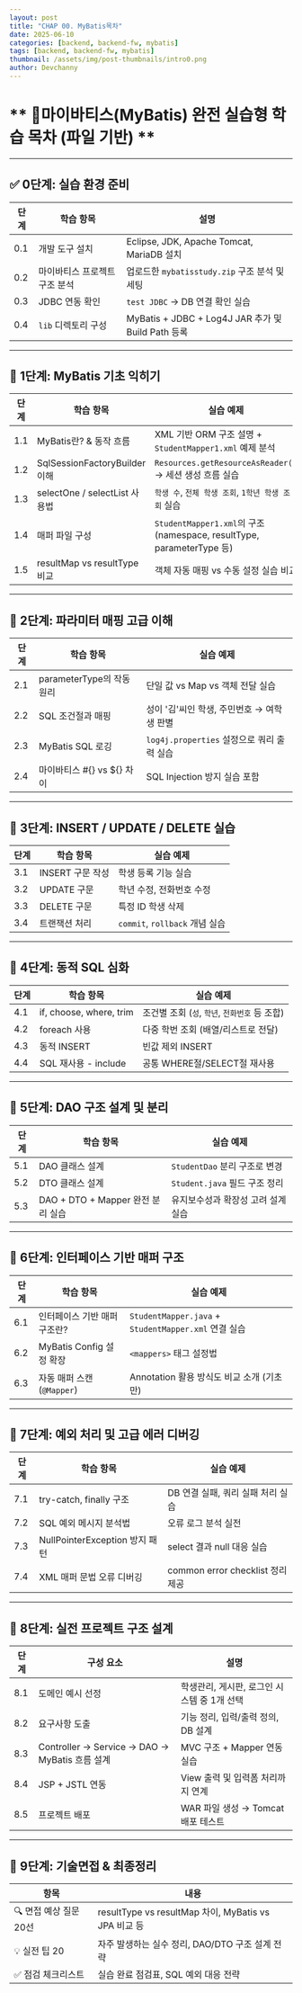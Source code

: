 ```yaml
---
layout: post
title: "CHAP 00. MyBatis목차"
date: 2025-06-10
categories: [backend, backend-fw, mybatis]
tags: [backend, backend-fw, mybatis]
thumbnail: /assets/img/post-thumbnails/intro0.png
author: Devchanny
---
```



# ** 📌마이바티스(MyBatis) 완전 실습형 학습 목차 (파일 기반) ** 

---

## ✅ 0단계: 실습 환경 준비

| 단계 | 학습 항목 | 설명 |
| --- | --- | --- |
| 0.1 | 개발 도구 설치 | Eclipse, JDK, Apache Tomcat, MariaDB 설치 |
| 0.2 | 마이바티스 프로젝트 구조 분석 | 업로드한 `mybatisstudy.zip` 구조 분석 및 세팅 |
| 0.3 | JDBC 연동 확인 | `test JDBC` → DB 연결 확인 실습 |
| 0.4 | `lib` 디렉토리 구성 | MyBatis + JDBC + Log4J JAR 추가 및 Build Path 등록 |

---

## 📗 1단계: MyBatis 기초 익히기

| 단계 | 학습 항목 | 실습 예제 |
| --- | --- | --- |
| 1.1 | MyBatis란? & 동작 흐름 | XML 기반 ORM 구조 설명 + `StudentMapper1.xml` 예제 분석 |
| 1.2 | SqlSessionFactoryBuilder 이해 | `Resources.getResourceAsReader()` → 세션 생성 흐름 실습 |
| 1.3 | selectOne / selectList 사용법 | `학생 수`, `전체 학생 조회`, `1학년 학생 조회` 실습 |
| 1.4 | 매퍼 파일 구성 | `StudentMapper1.xml`의 구조 (namespace, resultType, parameterType 등) |
| 1.5 | resultMap vs resultType 비교 | 객체 자동 매핑 vs 수동 설정 실습 비교 |

---

## 📘 2단계: 파라미터 매핑 고급 이해

| 단계 | 학습 항목 | 실습 예제 |
| --- | --- | --- |
| 2.1 | parameterType의 작동 원리 | 단일 값 vs Map vs 객체 전달 실습 |
| 2.2 | SQL 조건절과 매핑 | 성이 '김'씨인 학생, 주민번호 → 여학생 판별 |
| 2.3 | MyBatis SQL 로깅 | `log4j.properties` 설정으로 쿼리 출력 실습 |
| 2.4 | 마이바티스 #{} vs ${} 차이 | SQL Injection 방지 실습 포함 |

---

## 📗 3단계: INSERT / UPDATE / DELETE 실습

| 단계 | 학습 항목 | 실습 예제 |
| --- | --- | --- |
| 3.1 | INSERT 구문 작성 | 학생 등록 기능 실습 |
| 3.2 | UPDATE 구문 | 학년 수정, 전화번호 수정 |
| 3.3 | DELETE 구문 | 특정 ID 학생 삭제 |
| 3.4 | 트랜잭션 처리 | `commit`, `rollback` 개념 실습 |

---

## 📘 4단계: 동적 SQL 심화

| 단계 | 학습 항목 | 실습 예제 |
| --- | --- | --- |
| 4.1 | if, choose, where, trim | 조건별 조회 (`성`, `학년`, `전화번호` 등 조합) |
| 4.2 | foreach 사용 | 다중 학번 조회 (배열/리스트로 전달) |
| 4.3 | 동적 INSERT | 빈값 제외 INSERT |
| 4.4 | SQL 재사용 - include | 공통 WHERE절/SELECT절 재사용 |

---

## 📗 5단계: DAO 구조 설계 및 분리

| 단계 | 학습 항목 | 실습 예제 |
| --- | --- | --- |
| 5.1 | DAO 클래스 설계 | `StudentDao` 분리 구조로 변경 |
| 5.2 | DTO 클래스 설계 | `Student.java` 필드 구조 정리 |
| 5.3 | DAO + DTO + Mapper 완전 분리 실습 | 유지보수성과 확장성 고려 설계 실습 |

---

## 📘 6단계: 인터페이스 기반 매퍼 구조

| 단계 | 학습 항목 | 실습 예제 |
| --- | --- | --- |
| 6.1 | 인터페이스 기반 매퍼 구조란? | `StudentMapper.java` + `StudentMapper.xml` 연결 실습 |
| 6.2 | MyBatis Config 설정 확장 | `<mappers>` 태그 설정법 |
| 6.3 | 자동 매퍼 스캔 (`@Mapper`) | Annotation 활용 방식도 비교 소개 (기초만) |

---

## 📗 7단계: 예외 처리 및 고급 에러 디버깅

| 단계 | 학습 항목 | 실습 예제 |
| --- | --- | --- |
| 7.1 | try-catch, finally 구조 | DB 연결 실패, 쿼리 실패 처리 실습 |
| 7.2 | SQL 예외 메시지 분석법 | 오류 로그 분석 실전 |
| 7.3 | NullPointerException 방지 패턴 | select 결과 null 대응 실습 |
| 7.4 | XML 매퍼 문법 오류 디버깅 | common error checklist 정리 제공 |

---

## 📘 8단계: 실전 프로젝트 구조 설계

| 단계 | 구성 요소 | 설명 |
| --- | --- | --- |
| 8.1 | 도메인 예시 선정 | 학생관리, 게시판, 로그인 시스템 중 1개 선택 |
| 8.2 | 요구사항 도출 | 기능 정리, 입력/출력 정의, DB 설계 |
| 8.3 | Controller → Service → DAO → MyBatis 흐름 설계 | MVC 구조 + Mapper 연동 실습 |
| 8.4 | JSP + JSTL 연동 | View 출력 및 입력폼 처리까지 연계 |
| 8.5 | 프로젝트 배포 | WAR 파일 생성 → Tomcat 배포 테스트 |

---

## 📕 9단계: 기술면접 & 최종정리

| 항목 | 내용 |
| --- | --- |
| 🔍 면접 예상 질문 20선 | resultType vs resultMap 차이, MyBatis vs JPA 비교 등 |
| 💡 실전 팁 20 | 자주 발생하는 실수 정리, DAO/DTO 구조 설계 전략 |
| ✅ 점검 체크리스트 | 실습 완료 점검표, SQL 예외 대응 전략 |

